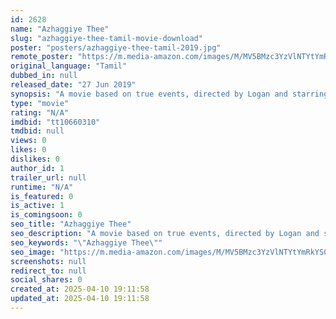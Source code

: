 ```yaml
---
id: 2628
name: "Azhaggiye Thee"
slug: "azhaggiye-thee-tamil-movie-download"
poster: "posters/azhaggiye-thee-tamil-2019.jpg"
remote_poster: "https://m.media-amazon.com/images/M/MV5BMzc3YzVlNTYtYmRkYS00MDg5LWFhZTQtZTQ1ODJhODA3YjMxXkEyXkFqcGc@._V1_SX300.jpg"
original_language: "Tamil"
dubbed_in: null
released_date: "27 Jun 2019"
synopsis: "A movie based on true events, directed by Logan and starring Saresh D7, Latha and Guna."
type: "movie"
rating: "N/A"
imdbid: "tt10660310"
tmdbid: null
views: 0
likes: 0
dislikes: 0
author_id: 1
trailer_url: null
runtime: "N/A"
is_featured: 0
is_active: 1
is_comingsoon: 0
seo_title: "Azhaggiye Thee"
seo_description: "A movie based on true events, directed by Logan and starring Saresh D7, Latha and Guna."
seo_keywords: "\"Azhaggiye Thee\""
seo_image: "https://m.media-amazon.com/images/M/MV5BMzc3YzVlNTYtYmRkYS00MDg5LWFhZTQtZTQ1ODJhODA3YjMxXkEyXkFqcGc@._V1_SX300.jpg"
screenshots: null
redirect_to: null
social_shares: 0
created_at: 2025-04-10 19:11:58
updated_at: 2025-04-10 19:11:58
---
```


